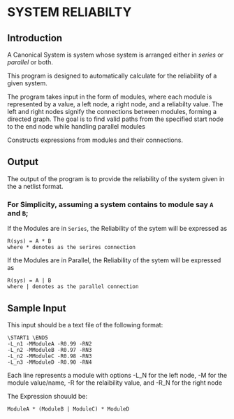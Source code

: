 # SYSTEM RELIABILTY

## Introduction

A Canonical System is system whose system is arranged either in *series* or *parallel* or both.

This program is designed to automatically calculate for the reliability of a given system.

The program takes input in the form of modules, where each module is represented by a value, a left node, a right node, and a reliabilty value. The left and right nodes signify the connections between modules, forming a directed graph. The goal is to find valid paths from the specified start node to the end node while handling parallel modules 


Constructs expressions from modules and their connections.

## Output
The output of the program is to provide the reliability of the system given in the a netlist format.

### For Simplicity, assuming a system contains to module say ```A``` and ```B```;

If the Modules are in ```Series```, the Reliability of the sytem will be expressed as

    R(sys) = A * B 
    where * denotes as the serires connection


If the Modules are in Parallel, the Reliability of the sytem will be expressed as

    R(sys) = A | B 
    where | denotes as the parallel connection


## Sample Input
This input should be a text file of the following format:

    \START1 \END5
    -L_n1 -MModuleA -R0.99 -RN2
    -L_n2 -MModuleB -R0.97 -RN3
    -L_n2 -MModuleC -R0.98 -RN3
    -L_n3 -MModuleD -R0.90 -RN4
  

Each line represents a module with options -L_N for the left node, -M for the module value/name, -R for the relaibility value, and -R_N for the right node

The Expression shouuld be:

    ModuleA * (ModuleB | ModuleC) * ModuleD


